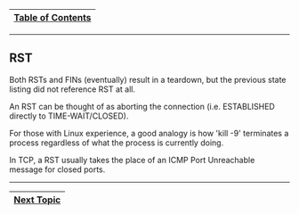 |[Table of Contents](/00-Table-of-Contents.md)|
|---|

---

## RST

Both RSTs and FINs \(eventually\) result in a teardown, but the previous state listing did not reference RST at all.

An RST can be thought of as aborting the connection \(i.e. ESTABLISHED directly to TIME-WAIT/CLOSED\).

For those with Linux experience, a good analogy is how 'kill -9' terminates a process regardless of what the process is currently doing.

In TCP, a RST usually takes the place of an ICMP Port Unreachable message for closed ports.

---

|[Next Topic](/06-osi-layer-4/traffic-control.md)|
|---|
